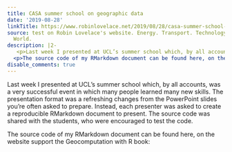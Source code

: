 ```yaml
---
title: CASA summer school on geographic data
date: '2019-08-28'
linkTitle: https://www.robinlovelace.net/2019/08/28/casa-summer-school-on-geographic-data/
source: test on Robin Lovelace's website. Energy. Transport. Technology. Change the
  World.
description: |2-
   <p>Last week I presented at UCL’s summer school which, by all accounts, was a very successful event in which many people learned many new skills. The presentation format was a refreshing changes from the PowerPoint slides you’re often asked to prepare. Instead, each presenter was asked to create a reproducible RMarkdown document to present. The source code was shared with the students, who were encouraged to test the code.</p>
  <p>The source code of my RMarkdown document can be found here, on the website support the Geocomputation with R book: <a href="https://github.com/geocompr/geocompr.gith ...
disable_comments: true
---
```

 <p>Last week I presented at UCL’s summer school which, by all accounts, was a very successful event in which many people learned many new skills. The presentation format was a refreshing changes from the PowerPoint slides you’re often asked to prepare. Instead, each presenter was asked to create a reproducible RMarkdown document to present. The source code was shared with the students, who were encouraged to test the code.</p>
<p>The source code of my RMarkdown document can be found here, on the website support the Geocomputation with R book: <a href="https://github.com/geocompr/geocompr.gith ...